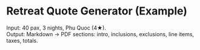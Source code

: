 # Retreat Quote Generator (Example)

Input: 40 pax, 3 nights, Phu Quoc (4★).  
Output: Markdown → PDF sections: intro, inclusions, exclusions, line items, taxes, totals.
